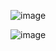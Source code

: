 ![image](https://github.com/user-attachments/assets/1db242bc-28ab-41d4-a108-5fd551c7d05a)

![image](https://github.com/user-attachments/assets/3f16854b-0322-4d59-b52c-8e344e5912d6)


